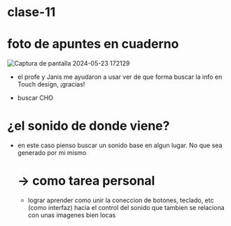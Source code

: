 # clase-11
# foto de apuntes en cuaderno

 ![Captura de pantalla 2024-05-23 172129](https://github.com/Spidermaneberl/dis145/assets/164402625/907f95ed-087e-4f72-a54c-bfb4626d728d)

- el profe y Janis me ayudaron a usar ver de que forma buscar la info en Touch design, ¡gracias!

- buscar CHO
# ¿el sonido de donde viene?
- en este caso pienso buscar un sonido base en algun lugar. No que sea generado por mi mismo

  # -> como tarea personal 
    - lograr aprender como unir la coneccion de botones, teclado, etc (como interfaz) hacia el control del sonido que tambien se relaciona con unas imagenes bien locas
